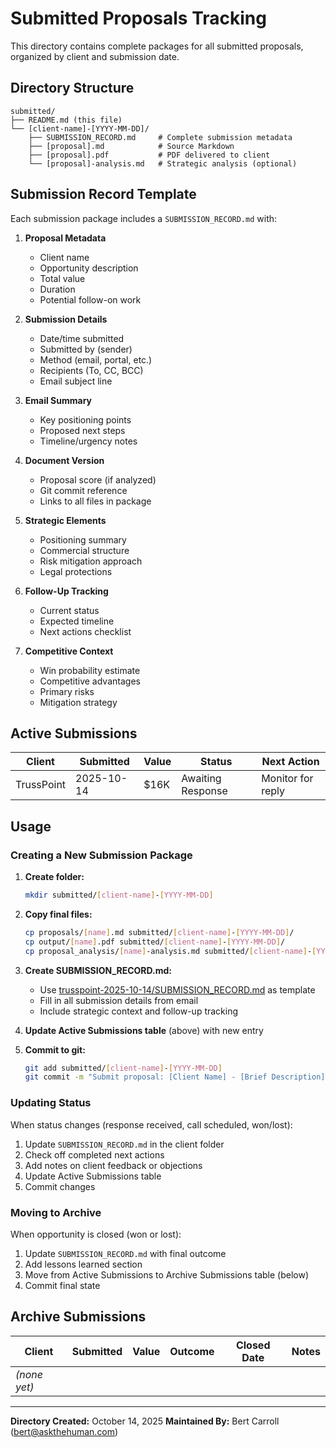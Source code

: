 # Submitted Proposals Tracking

This directory contains complete packages for all submitted proposals, organized by client and submission date.

## Directory Structure

```
submitted/
├── README.md (this file)
└── [client-name]-[YYYY-MM-DD]/
    ├── SUBMISSION_RECORD.md     # Complete submission metadata
    ├── [proposal].md            # Source Markdown
    ├── [proposal].pdf           # PDF delivered to client
    └── [proposal]-analysis.md   # Strategic analysis (optional)
```

## Submission Record Template

Each submission package includes a `SUBMISSION_RECORD.md` with:

1. **Proposal Metadata**
   - Client name
   - Opportunity description
   - Total value
   - Duration
   - Potential follow-on work

2. **Submission Details**
   - Date/time submitted
   - Submitted by (sender)
   - Method (email, portal, etc.)
   - Recipients (To, CC, BCC)
   - Email subject line

3. **Email Summary**
   - Key positioning points
   - Proposed next steps
   - Timeline/urgency notes

4. **Document Version**
   - Proposal score (if analyzed)
   - Git commit reference
   - Links to all files in package

5. **Strategic Elements**
   - Positioning summary
   - Commercial structure
   - Risk mitigation approach
   - Legal protections

6. **Follow-Up Tracking**
   - Current status
   - Expected timeline
   - Next actions checklist

7. **Competitive Context**
   - Win probability estimate
   - Competitive advantages
   - Primary risks
   - Mitigation strategy

## Active Submissions

| Client | Submitted | Value | Status | Next Action |
|--------|-----------|-------|--------|-------------|
| TrussPoint | 2025-10-14 | $16K | Awaiting Response | Monitor for reply |

## Usage

### Creating a New Submission Package

1. **Create folder:**
   ```bash
   mkdir submitted/[client-name]-[YYYY-MM-DD]
   ```

2. **Copy final files:**
   ```bash
   cp proposals/[name].md submitted/[client-name]-[YYYY-MM-DD]/
   cp output/[name].pdf submitted/[client-name]-[YYYY-MM-DD]/
   cp proposal_analysis/[name]-analysis.md submitted/[client-name]-[YYYY-MM-DD]/ # if exists
   ```

3. **Create SUBMISSION_RECORD.md:**
   - Use [trusspoint-2025-10-14/SUBMISSION_RECORD.md](trusspoint-2025-10-14/SUBMISSION_RECORD.md) as template
   - Fill in all submission details from email
   - Include strategic context and follow-up tracking

4. **Update Active Submissions table** (above) with new entry

5. **Commit to git:**
   ```bash
   git add submitted/[client-name]-[YYYY-MM-DD]
   git commit -m "Submit proposal: [Client Name] - [Brief Description]"
   ```

### Updating Status

When status changes (response received, call scheduled, won/lost):

1. Update `SUBMISSION_RECORD.md` in the client folder
2. Check off completed next actions
3. Add notes on client feedback or objections
4. Update Active Submissions table
5. Commit changes

### Moving to Archive

When opportunity is closed (won or lost):

1. Update `SUBMISSION_RECORD.md` with final outcome
2. Add lessons learned section
3. Move from Active Submissions to Archive Submissions table (below)
4. Commit final state

## Archive Submissions

| Client | Submitted | Value | Outcome | Closed Date | Notes |
|--------|-----------|-------|---------|-------------|-------|
| _(none yet)_ | | | | | |

---

**Directory Created:** October 14, 2025
**Maintained By:** Bert Carroll (bert@askthehuman.com)
